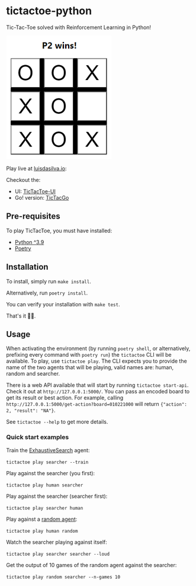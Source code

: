 # tictactoe-python
Tic-Tac-Toe solved with Reinforcement Learning in Python!

![TicTacToe in Python](assets/p2-wins.PNG)

Play live at [luisdasilva.io](https://luisdasilva.io/blog/cracking-tictactoe/):

Checkout the:

- UI: [TicTacToe-UI](https://github.com/luisds95/tictactoe-ui)
- Go! version: [TicTacGo](https://github.com/luisds95/tictacgo)

## Pre-requisites
To play TicTacToe, you must have installed:

- [Python ^3.9](https://www.python.org/)
- [Poetry](https://python-poetry.org/docs/master/)

## Installation
To install, simply run `make install`. 

Alternatively, run `poetry install`. 

You can verify your installation with `make test`.

That's it 🐱‍👤.

## Usage
When activating the environment (by running `poetry shell`, or alternatively, prefixing every command with `poetry run`) the `tictactoe` CLI will be available. To play, use `tictactoe play`. The CLI expects you to provide the name of the two agents that will be playing, valid names are: human, random and searcher. 

There is a web API available that will start by running `tictactoe start-api`. Check it out at `http://127.0.0.1:5000/`. You can pass an encoded board to get its result or best action. For example, calling `http://127.0.0.1:5000/get-action?board=010221000` will return `{"action": 2, "result": "NA"}`.

See `tictactoe --help` to get more details.

### Quick start examples
Train the [ExhaustiveSearch](tictactoe/agent/searcher.py) agent:

`tictactoe play searcher --train`

Play against the searcher (you first):

`tictactoe play human searcher`

Play against the searcher (searcher first):

`tictactoe play searcher human`

Play against a [random agent](tictactoe/agent/random.py):

`tictactoe play human random`

Watch the searcher playing against itself:

`tictactoe play searcher searcher --loud`

Get the output of 10 games of the random agent against the searcher:

`tictactoe play random searcher --n-games 10`